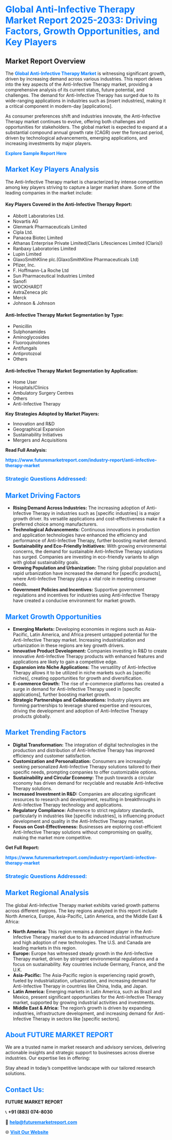 <h1 style="color: #007BFF;">Global Anti-Infective Therapy Market Report 2025-2033: Driving Factors, Growth Opportunities, and Key Players</h1>

<section id="overview">
<h2>Market Report Overview</h2>
<p>The <a href="https://www.futuremarketreport.com/industry-report/anti-infective-therapy-market" style="color: #007BFF; text-decoration: none;"><strong>Global Anti-Infective Therapy Market</strong></a> is witnessing significant growth, driven by increasing demand across various industries. This report delves into the key aspects of the Anti-Infective Therapy market, providing a comprehensive analysis of its current status, future potential, and challenges. The demand for Anti-Infective Therapy has surged due to its wide-ranging applications in industries such as [insert industries], making it a critical component in modern-day [applications].</p>
<p>As consumer preferences shift and industries innovate, the Anti-Infective Therapy market continues to evolve, offering both challenges and opportunities for stakeholders. The global market is expected to expand at a substantial compound annual growth rate (CAGR) over the forecast period, driven by technological advancements, emerging applications, and increasing investments by major players.</p>
</section>

<section id="overview">
<p><a href="https://www.futuremarketreport.com/request-sample/reportId=123112" style="color: #007BFF; text-decoration: none;"><strong>Explore Sample Report Here</strong></a></p>
</section>

<section id="key-players">
<h2 style="color: #007BFF;">Market Key Players Analysis</h2>
<p>The Anti-Infective Therapy market is characterized by intense competition among key players striving to capture a larger market share. Some of the leading companies in the market include:</p>
<h4>Key Players Covered in the Anti-Infective Therapy Report:</h4>
<ul><li>Abbott Laboratories Ltd.</li><li>Novartis AG</li><li>Glenmark Pharmaceuticals Limited</li><li>Cipla Ltd.</li><li>Panacea Biotec Limited</li><li>Athanas Enterprise Private Limited(Claris Lifesciences Limited (Claris))</li><li>Ranbaxy Laboratories Limited</li><li>Lupin Limited</li><li>GlaxoSmithKline plc.(GlaxoSmithKline Pharmaceuticals Ltd)</li><li>Pfizer, Inc.</li><li>F. Hoffmann-La Roche Ltd</li><li>Sun Pharmaceutical Industries Limited</li><li>Sanofi</li><li>WOCKHARDT</li><li>AstraZeneca plc</li><li>Merck</li><li>Johnson &amp; Johnson</li></ul>
<h4>Anti-Infective Therapy Market Segmentation by Type:</h4>
<ul><li>Penicillin</li><li>Sulphonamides</li><li>Aminoglycosides</li><li>Fluoroquinolones</li><li>Antifungals</li><li>Antiprotozoal</li><li>Others</li></ul>

<h4>Anti-Infective Therapy Market Segmentation by Application:</h4>
<ul><li>Home User</li><li>Hospitals/Clinics</li><li>Ambulatory Surgery Centres</li><li>Others</li><li>Anti-Infective Therapy</li></ul>
<p><strong>Key Strategies Adopted by Market Players:</strong></p>
<ul>
<li>Innovation and R&D</li>
<li>Geographical Expansion</li>
<li>Sustainability Initiatives</li>
<li>Mergers and Acquisitions</li>
</ul>
</section>

<section>
<p><strong>Read Full Analysis: </strong></p><a href="https://www.futuremarketreport.com/industry-report/anti-infective-therapy-market" style="color: #007BFF; text-decoration: none;"><strong>https://www.futuremarketreport.com/industry-report/anti-infective-therapy-market</strong></a>
<h3 style="color: #007BFF;">Strategic Questions Addressed:</h3>
</section>

<section id="driving-factors">
<h2 style="color: #007BFF;">Market Driving Factors</h2>
<ul>
<li><strong>Rising Demand Across Industries:</strong> The increasing adoption of Anti-Infective Therapy in industries such as [specific industries] is a major growth driver. Its versatile applications and cost-effectiveness make it a preferred choice among manufacturers.</li>
<li><strong>Technological Advancements:</strong> Continuous innovations in production and application technologies have enhanced the efficiency and performance of Anti-Infective Therapy, further boosting market demand.</li>
<li><strong>Sustainability and Eco-Friendly Initiatives:</strong> With growing environmental concerns, the demand for sustainable Anti-Infective Therapy solutions has surged. Companies are investing in eco-friendly variants to align with global sustainability goals.</li>
<li><strong>Growing Population and Urbanization:</strong> The rising global population and rapid urbanization have increased the demand for [specific products], where Anti-Infective Therapy plays a vital role in meeting consumer needs.</li>
<li><strong>Government Policies and Incentives:</strong> Supportive government regulations and incentives for industries using Anti-Infective Therapy have created a conducive environment for market growth.</li>
</ul>
</section>

<section id="growth-opportunities">
<h2 style="color: #007BFF;">Market Growth Opportunities</h2>
<ul>
<li><strong>Emerging Markets:</strong> Developing economies in regions such as Asia-Pacific, Latin America, and Africa present untapped potential for the Anti-Infective Therapy market. Increasing industrialization and urbanization in these regions are key growth drivers.</li>
<li><strong>Innovative Product Development:</strong> Companies investing in R&D to create innovative Anti-Infective Therapy products with enhanced features and applications are likely to gain a competitive edge.</li>
<li><strong>Expansion into Niche Applications:</strong> The versatility of Anti-Infective Therapy allows it to be utilized in niche markets such as [specific niches], creating opportunities for growth and diversification.</li>
<li><strong>E-commerce Growth:</strong> The rise of e-commerce platforms has created a surge in demand for Anti-Infective Therapy used in [specific applications], further boosting market growth.</li>
<li><strong>Strategic Partnerships and Collaborations:</strong> Industry players are forming partnerships to leverage shared expertise and resources, driving the development and adoption of Anti-Infective Therapy products globally.</li>
</ul>
</section>

<section id="trending-factors">
<h2 style="color: #007BFF;">Market Trending Factors</h2>
<ul>
<li><strong>Digital Transformation:</strong> The integration of digital technologies in the production and distribution of Anti-Infective Therapy has improved efficiency and customer satisfaction.</li>
<li><strong>Customization and Personalization:</strong> Consumers are increasingly seeking personalized Anti-Infective Therapy solutions tailored to their specific needs, prompting companies to offer customizable options.</li>
<li><strong>Sustainability and Circular Economy:</strong> The push towards a circular economy has driven demand for recyclable and reusable Anti-Infective Therapy solutions.</li>
<li><strong>Increased Investment in R&D:</strong> Companies are allocating significant resources to research and development, resulting in breakthroughs in Anti-Infective Therapy technology and applications.</li>
<li><strong>Regulatory Compliance:</strong> Adherence to strict regulatory standards, particularly in industries like [specific industries], is influencing product development and quality in the Anti-Infective Therapy market.</li>
<li><strong>Focus on Cost-Effectiveness:</strong> Businesses are exploring cost-efficient Anti-Infective Therapy solutions without compromising on quality, making the market more competitive.</li>
</ul>
</section>

<section>
<p><strong>Get Full Report: </strong></p><a href="https://www.futuremarketreport.com/industry-report/anti-infective-therapy-market" style="color: #007BFF; text-decoration: none;"><strong>https://www.futuremarketreport.com/industry-report/anti-infective-therapy-market</strong></a>
<h3 style="color: #007BFF;">Strategic Questions Addressed:</h3>
</section>


<section id="regional-analysis">
<h2 style="color: #007BFF;">Market Regional Analysis</h2>
<p>The global Anti-Infective Therapy market exhibits varied growth patterns across different regions. The key regions analyzed in this report include North America, Europe, Asia-Pacific, Latin America, and the Middle East & Africa:</p>
<ul>
<li><strong>North America:</strong> This region remains a dominant player in the Anti-Infective Therapy market due to its advanced industrial infrastructure and high adoption of new technologies. The U.S. and Canada are leading markets in this region.</li>
<li><strong>Europe:</strong> Europe has witnessed steady growth in the Anti-Infective Therapy market, driven by stringent environmental regulations and a focus on sustainability. Key countries include Germany, France, and the U.K.</li>
<li><strong>Asia-Pacific:</strong> The Asia-Pacific region is experiencing rapid growth, fueled by industrialization, urbanization, and increasing demand for Anti-Infective Therapy in countries like China, India, and Japan.</li>
<li><strong>Latin America:</strong> Emerging markets in Latin America, such as Brazil and Mexico, present significant opportunities for the Anti-Infective Therapy market, supported by growing industrial activities and investments.</li>
<li><strong>Middle East & Africa:</strong> The region’s growth is driven by expanding industries, infrastructure development, and increasing demand for Anti-Infective Therapy in sectors like [specific sectors].</li>
</ul>
</section>

<footer>
<h2 style="color: #007BFF;">About FUTURE MARKET REPORT</h2>
<p>We are a trusted name in market research and advisory services, delivering actionable insights and strategic support to businesses across diverse industries. Our expertise lies in offering:</p>

<p>Stay ahead in today’s competitive landscape with our tailored research solutions.</p>

<h2 style="color: #007BFF;">Contact Us:</h2>
<p><strong>FUTURE MARKET REPORT</strong></p>
<p>📞 <strong>+91 (883) 074-8030</strong></p>
<p>📧 <strong><a href="mailto:help@futuremarketreport.com" style="color: #007BFF;">help@futuremarketreport.com</a></strong></p>
<p>🌐 <strong><a href="https://www.futuremarketreport.com/" style="color: #007BFF;">Visit Our Website</a></strong></p>
</footer>